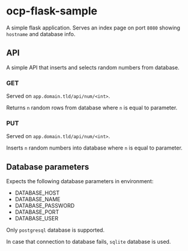# ocp-flask-sample

A simple flask application. Serves an index page on port ```8080``` showing ```hostname``` and database info.

## API

A simple API that inserts and selects random numbers from database.

### GET

Served on ```app.domain.tld/api/num/<int>```.

Returns ```n``` random rows from database where ```n``` is equal to parameter.

### PUT

Served on ```app.domain.tld/api/num/<int>```.

Inserts ```n``` random numbers into database where ```n``` is equal to parameter.

## Database parameters

Expects the following database parameters in environment:
 - DATABASE_HOST
 - DATABASE_NAME
 - DATABASE_PASSWORD
 - DATABASE_PORT
 - DATABASE_USER

Only ```postgresql``` database is supported.

In case that connection to database fails, ```sqlite``` database is used.
